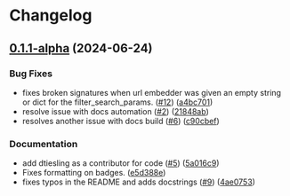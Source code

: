 # Changelog

## [0.1.1-alpha](https://github.com/tillable/omni-sdk/compare/v0.1.0-alpha...v0.1.1-alpha) (2024-06-24)


### Bug Fixes

* fixes broken signatures when url embedder was given an empty string or dict for the filter_search_params. ([#12](https://github.com/tillable/omni-sdk/issues/12)) ([a4bc701](https://github.com/tillable/omni-sdk/commit/a4bc701e5c43da0018017d39332bf6c618f7c636))
* resolve issue with docs automation ([#2](https://github.com/tillable/omni-sdk/issues/2)) ([21848ab](https://github.com/tillable/omni-sdk/commit/21848ab430c0aac92c189f70fccc92643229ed84))
* resolves another issue with docs build ([#6](https://github.com/tillable/omni-sdk/issues/6)) ([c90cbef](https://github.com/tillable/omni-sdk/commit/c90cbefe5295f13f3870101b5df070f53a1d76df))


### Documentation

* add dtiesling as a contributor for code ([#5](https://github.com/tillable/omni-sdk/issues/5)) ([5a016c9](https://github.com/tillable/omni-sdk/commit/5a016c9c35c772e3d755cf3e972f2172a14febc6))
* Fixes formatting on badges. ([e5d388e](https://github.com/tillable/omni-sdk/commit/e5d388e684505528ee5684d3a498decf6f743366))
* fixes typos in the README and adds docstrings ([#9](https://github.com/tillable/omni-sdk/issues/9)) ([4ae0753](https://github.com/tillable/omni-sdk/commit/4ae07539658edc16f202932cf036936a621263de))
